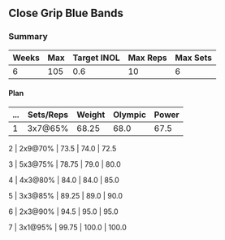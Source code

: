 ## Close Grip Blue Bands

### Summary

Weeks | Max | Target INOL | Max Reps | Max Sets
--- | --- | --- | --- | ---
6 | 105 | 0.6 | 10 | 6

#### Plan

 ... | Sets/Reps | Weight | Olympic | Power
--- | --- | --- | --- | ---
1 | 3x7@65% | 68.25 | 68.0 | 67.5

2 | 2x9@70% | 73.5 | 74.0 | 72.5

3 | 5x3@75% | 78.75 | 79.0 | 80.0

4 | 4x3@80% | 84.0 | 84.0 | 85.0

5 | 3x3@85% | 89.25 | 89.0 | 90.0

6 | 2x3@90% | 94.5 | 95.0 | 95.0

7 | 3x1@95% | 99.75 | 100.0 | 100.0

